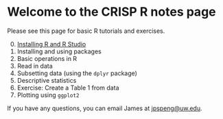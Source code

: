 # Welcome to the CRISP R notes page

Please see this page for basic R tutorials and exercises. 

0. [Installing R and R Studio](https://jpspeng.github.io/crisp_notes/pages/installing_R.html)
1. Installing and using packages
2. Basic operations in R
3. Read in data
4. Subsetting data (using the `dplyr` package)
5. Descriptive statistics
6. Exercise: Create a Table 1 from data 
7. Plotting using `ggplot2`

If you have any questions, you can email James at jpspeng@uw.edu. 
